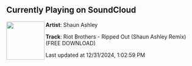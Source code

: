 ## Currently Playing on SoundCloud

[<img align="left" width="100" src="https://i1.sndcdn.com/artworks-7MADxKeuRfbBkuwZ-nMVebQ-t500x500.jpg">](https://soundcloud.com/dj-shaun-ashley/riot-brothers-ripped-out-shaun-ashley-remix)

**Artist**: Shaun Ashley 

**Track**: Riot Brothers - Ripped Out (Shaun Ashley Remix) (FREE DOWNLOAD)

Last updated at 12/31/2024, 1:02:59 PM
